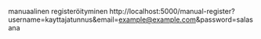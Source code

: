 manuaalinen registeröityminen http://localhost:5000/manual-register?username=kayttajatunnus&email=example@example.com&password=salasana
